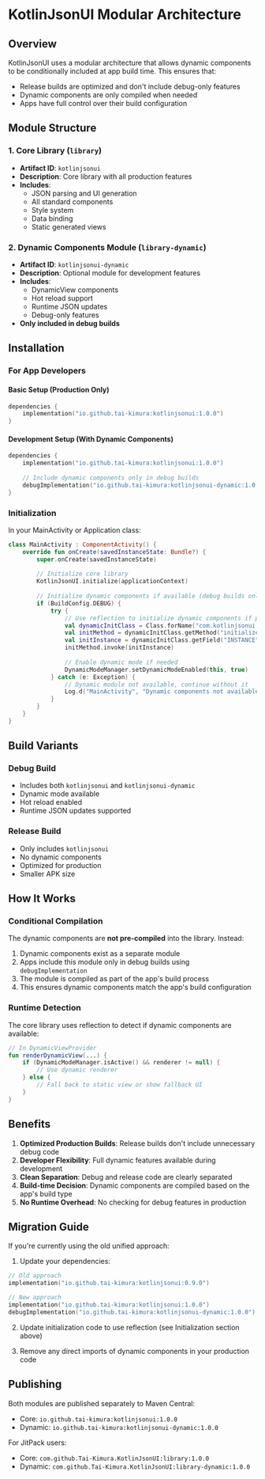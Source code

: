 # KotlinJsonUI Modular Architecture

## Overview

KotlinJsonUI uses a modular architecture that allows dynamic components to be conditionally included at app build time. This ensures that:
- Release builds are optimized and don't include debug-only features
- Dynamic components are only compiled when needed
- Apps have full control over their build configuration

## Module Structure

### 1. Core Library (`library`)
- **Artifact ID**: `kotlinjsonui`
- **Description**: Core library with all production features
- **Includes**:
  - JSON parsing and UI generation
  - All standard components
  - Style system
  - Data binding
  - Static generated views

### 2. Dynamic Components Module (`library-dynamic`)
- **Artifact ID**: `kotlinjsonui-dynamic`
- **Description**: Optional module for development features
- **Includes**:
  - DynamicView components
  - Hot reload support
  - Runtime JSON updates
  - Debug-only features
- **Only included in debug builds**

## Installation

### For App Developers

#### Basic Setup (Production Only)
```kotlin
dependencies {
    implementation("io.github.tai-kimura:kotlinjsonui:1.0.0")
}
```

#### Development Setup (With Dynamic Components)
```kotlin
dependencies {
    implementation("io.github.tai-kimura:kotlinjsonui:1.0.0")
    
    // Include dynamic components only in debug builds
    debugImplementation("io.github.tai-kimura:kotlinjsonui-dynamic:1.0.0")
}
```

### Initialization

In your MainActivity or Application class:

```kotlin
class MainActivity : ComponentActivity() {
    override fun onCreate(savedInstanceState: Bundle?) {
        super.onCreate(savedInstanceState)
        
        // Initialize core library
        KotlinJsonUI.initialize(applicationContext)
        
        // Initialize dynamic components if available (debug builds only)
        if (BuildConfig.DEBUG) {
            try {
                // Use reflection to initialize dynamic components if present
                val dynamicInitClass = Class.forName("com.kotlinjsonui.dynamic.DynamicViewInitializer")
                val initMethod = dynamicInitClass.getMethod("initialize")
                val initInstance = dynamicInitClass.getField("INSTANCE").get(null)
                initMethod.invoke(initInstance)
                
                // Enable dynamic mode if needed
                DynamicModeManager.setDynamicModeEnabled(this, true)
            } catch (e: Exception) {
                // Dynamic module not available, continue without it
                Log.d("MainActivity", "Dynamic components not available")
            }
        }
    }
}
```

## Build Variants

### Debug Build
- Includes both `kotlinjsonui` and `kotlinjsonui-dynamic`
- Dynamic mode available
- Hot reload enabled
- Runtime JSON updates supported

### Release Build
- Only includes `kotlinjsonui`
- No dynamic components
- Optimized for production
- Smaller APK size

## How It Works

### Conditional Compilation
The dynamic components are **not pre-compiled** into the library. Instead:
1. Dynamic components exist as a separate module
2. Apps include this module only in debug builds using `debugImplementation`
3. The module is compiled as part of the app's build process
4. This ensures dynamic components match the app's build configuration

### Runtime Detection
The core library uses reflection to detect if dynamic components are available:
```kotlin
// In DynamicViewProvider
fun renderDynamicView(...) {
    if (DynamicModeManager.isActive() && renderer != null) {
        // Use dynamic renderer
    } else {
        // Fall back to static view or show fallback UI
    }
}
```

## Benefits

1. **Optimized Production Builds**: Release builds don't include unnecessary debug code
2. **Developer Flexibility**: Full dynamic features available during development
3. **Clean Separation**: Debug and release code are clearly separated
4. **Build-time Decision**: Dynamic components are compiled based on the app's build type
5. **No Runtime Overhead**: No checking for debug features in production

## Migration Guide

If you're currently using the old unified approach:

1. Update your dependencies:
```kotlin
// Old approach
implementation("io.github.tai-kimura:kotlinjsonui:0.9.0")

// New approach
implementation("io.github.tai-kimura:kotlinjsonui:1.0.0")
debugImplementation("io.github.tai-kimura:kotlinjsonui-dynamic:1.0.0")
```

2. Update initialization code to use reflection (see Initialization section above)

3. Remove any direct imports of dynamic components in your production code

## Publishing

Both modules are published separately to Maven Central:
- Core: `io.github.tai-kimura:kotlinjsonui:1.0.0`
- Dynamic: `io.github.tai-kimura:kotlinjsonui-dynamic:1.0.0`

For JitPack users:
- Core: `com.github.Tai-Kimura.KotlinJsonUI:library:1.0.0`
- Dynamic: `com.github.Tai-Kimura.KotlinJsonUI:library-dynamic:1.0.0`